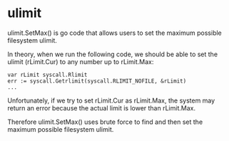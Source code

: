 # ulimit
ulimit.SetMax() is go code that allows users to set the maximum possible filesystem ulimit.

In theory, when we run the following code, we should be able to set the ulimit (rLimit.Cur) to any number up to rLimit.Max: 

```
var rLimit syscall.Rlimit
err := syscall.Getrlimit(syscall.RLIMIT_NOFILE, &rLimit)
...
```

Unfortunately, if we try to set rLimit.Cur as rLimit.Max, the system may return an error because the actual limit is lower than rLimit.Max.

Therefore ulimit.SetMax() uses brute force to find and then set the maximum possible filesystem ulimit.